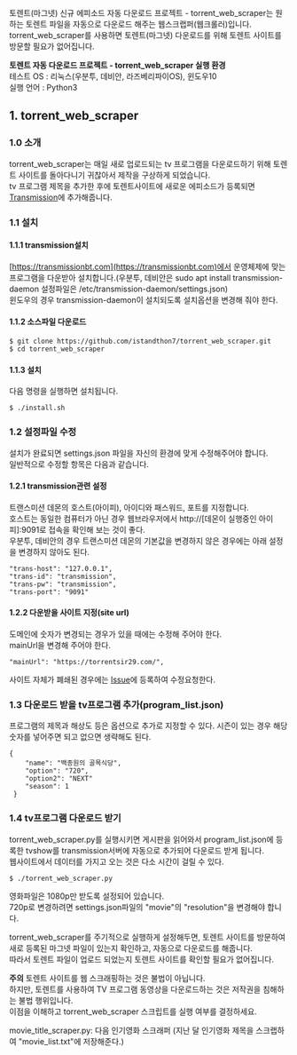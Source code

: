 토렌트(마그넷) 신규 에피소드 자동 다운로드 프로젝트 - torrent_web_scraper는 원하는 토렌트 파일을 자동으로 다운로드 해주는 웹스크랩퍼(웹크롤러)입니다.  
torrent_web_scraper를 사용하면 토렌트(마그넷) 다운로드를 위해 토렌트 사이트를 방문할 필요가 없어집니다.  

**토렌트 자동 다운로드 프로젝트 - torrent_web_scraper 실행 환경**  
테스트 OS : 리눅스(우분투, 데비안, 라즈베리파이OS), 윈도우10   
실행 언어 : Python3

## 1. torrent_web_scraper
### 1.0 소개
torrent_web_scraper는 매일 새로 업로드되는 tv 프로그램을 다운로드하기 위해 토렌트 사이트를 돌아다니기 귀찮아서 제작을 구상하게 되었습니다.  
tv 프로그램 제목을 추가한 후에 토렌트사이트에 새로운 에피소드가 등록되면 [Transmission](https://transmissionbt.com)에 추가해줍니다.  

### 1.1 설치
#### 1.1.1 transmission설치
[https://transmissionbt.com](https://transmissionbt.com)에서 운영체제에 맞는 프로그램을 다운받아 설치합니다.(우분투, 데비안은 sudo apt install transmission-daemon 설정파일은  /etc/transmission-daemon/settings.json)  
윈도우의 경우 transmission-daemon이 설치되도록 설치옵션을 변경해 줘야 한다.

#### 1.1.2 소스파일 다운로드
    $ git clone https://github.com/istandthon7/torrent_web_scraper.git
    $ cd torrent_web_scraper
#### 1.1.3 설치 
다음 명령을 실행하면 설치됩니다.  

    $ ./install.sh
### 1.2 설정파일 수정
설치가 완료되면 settings.json 파일을 자신의 환경에 맞게 수정해주어야 합니다.  
일반적으로 수정할 항목은 다음과 같습니다.  
#### 1.2.1 transmission관련 설정  
트랜스미션 데몬의 호스트(아이피), 아이디와 패스워드, 포트를 지정합니다.  
호스트는 동일한 컴퓨터가 아닌 경우 웹브라우저에서 http://[데몬이 실행중인 아이피]:9091로 접속을 확인해 보는 것이 좋다.  
우분투, 데비안의 경우 트랜스미션 데몬의 기본값을 변경하지 않은 경우에는 아래 설정을 변경하지 않아도 된다.  

    "trans-host": "127.0.0.1",
    "trans-id": "transmission",
    "trans-pw": "transmission",
    "trans-port": "9091"
#### 1.2.2 다운받을 사이트 지정(site url) 
도메인에 숫자가 변경되는 경우가 있을 때에는 수정해 주어야 한다.  
mainUrl을 변경해 주어야 한다.

    "mainUrl": "https://torrentsir29.com/",
사이트 자체가 폐쇄된 경우에는 [Issue](https://github.com/istandthon7/torrent_web_scraper/issues)에 등록하여 수정요청한다.   

### 1.3 다운로드 받을 tv프로그램 추가(program_list.json)
프로그램의 제목과 해상도 등은 옵션으로 추가로 지정할 수 있다. 시즌이 있는 경우 해당 숫자를 넣어주면 되고 없으면 생략해도 된다.

    {
        "name": "백종원의 골목식당",
        "option": "720",
        "option2": "NEXT"
        "season": 1
     }
### 1.4 tv프로그램 다운로드 받기
torrent_web_scraper.py를 실행시키면 게시판을 읽어와서 program_list.json에 등록한 tvshow를 transmission서버에 자동으로 추가되어 다운로드 받게 됩니다.  
웹사이트에서 데이터를 가지고 오는 것은 다소 시간이 걸릴 수 있다. 

    $ ./torrent_web_scraper.py

영화파일은 1080p만 받도록 설정되어 있습니다.  
720p로 변경하려면 settings.json파일의 "movie"의 "resolution"을 변경해야 합니다.  

torrent_web_scraper를 주기적으로 실행하게 설정해두면, 토렌트 사이트를 방문하여 새로 등록된 마그넷 파일이 있는지 확인하고, 자동으로 다운로드를 해줍니다.  
따라서 토렌트 파일이 업로드 되었는지 토렌트 사이트를 확인할 필요가 없어집니다.  

**주의** 토렌트 사이트를 웹 스크래핑하는 것은 불법이 아닙니다.  
하지만, 토렌트를 사용하여 TV 프로그램 동영상을 다운로드하는 것은 저작권을 침해하는 불법 행위입니다.  
이점을 이해하고 torrent_web_scraper 스크립트를 실행 여부를 결정하세요.  

movie_title_scraper.py: 다음 인기영화 스크래퍼 (지난 달 인기영화 제목을 스크랩하여 "movie_list.txt"에 저장해준다.)  
